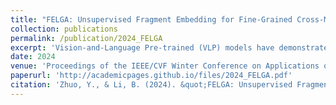 ```yaml
---
title: "FELGA: Unsupervised Fragment Embedding for Fine-Grained Cross-Modal Association"
collection: publications
permalink: /publication/2024_FELGA
excerpt: 'Vision-and-Language Pre-trained (VLP) models have demonstrated their powerful zero-shot ability in multiple downstream tasks. Most of these models are designed to learn joint embeddings of images and their paired sentences, with both modalities considered globally. This does not lead to optimal solutions for applications where what matters more is the local-level cross-modal association, such as the situation where a user may want to retrieve images with query words that link to only small parts of the images. While a VLP model could in principle be retrained to learn a new embedding capturing such fine-grained association, expensive annotation would be needed, making it impractical for big data applications. This paper proposes a novel method named Fragment Embedding by Local and Global Alignment (FELGA), which learns fragment-level embeddings that capture fine-grained cross-modal association through utilizing visual entity proposals and semantic concept proposals in an unsupervised manner. Comprehensive experiments conducted on three VLP models and two datasets demonstrate that FELGA is not limited to specific VLP models and outperforms the original VLP features. In particular, the learned embeddings support cross-modal fragment association tasks including query-driven object discovery and description assignment.'
date: 2024
venue: 'Proceedings of the IEEE/CVF Winter Conference on Applications of Computer Vision'
paperurl: 'http://academicpages.github.io/files/2024_FELGA.pdf'
citation: 'Zhuo, Y., & Li, B. (2024). &quot;FELGA: Unsupervised Fragment Embedding for Fine-Grained Cross-Modal Association. &quot; <i>Proceedings of the IEEE/CVF Winter Conference on Applications of Computer Vision</i>. (pp. 5635-5645)'
---
```


